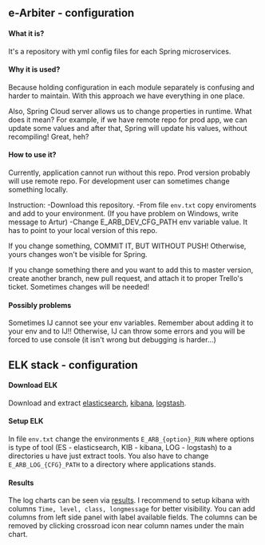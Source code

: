 ## e-Arbiter - configuration

#### What it is?
It's a repository with yml config files for each Spring microservices.

#### Why it is used?
Because holding configuration in each module separately is confusing and harder to maintain.
With this approach we have everything in one place.

Also, Spring Cloud server allows us to change properties in runtime. What does it mean? For example, if we have remote repo for prod app, we can update some values and after that, Spring will update his values, without recompiling! Great, heh?

#### How to use it?
Currently, application cannot run without this repo. Prod version probably will use remote repo.
For development user can sometimes change something locally.

Instruction:
-Download this repository.
-From file `env.txt` copy enviroments and add to your environment. (If you have problem on Windows, write message to Artur)
-Change E_ARB_DEV_CFG_PATH env variable value. It has to point to your local version of this repo.

If you change something, COMMIT IT, BUT WITHOUT PUSH! Otherwise, yours changes won't be visible for Spring.

If you change something there and you want to add this to master version, create another branch, new pull request, and attach it to proper Trello's ticket. Sometimes changes will be needed!

#### Possibly problems
Sometimes IJ cannot see your env variables. Remember about adding it to your env and to IJ!! Otherwise, IJ can throw some errors and you will be forced to use console (it isn't wrong but debugging is harder...)

## ELK stack - configuration

#### Download ELK
Download and extract [elasticsearch], [kibana], [logstash].

#### Setup ELK
In file `env.txt` change the environments `E_ARB_{option}_RUN` where options is type of tool
(ES - elasticsearch, KIB - kibana, LOG - logstash) to a directories u have just extract tools.
You also have to change `E_ARB_LOG_{CFG}_PATH` to a directory where applications stands.

#### Results
The log charts can be seen via [results].
I recommend to setup kibana with columns `Time, level, class, longmessage` for better visibility.
You can add columns from left side panel with label available fields.
The columns can be removed by clicking crossroad icon near column names under the main chart.

[elasticsearch]: <https://www.elastic.co/downloads/elasticsearch>
[kibana]: <https://www.elastic.co/downloads/kibana>
[logstash]: <https://www.elastic.co/downloads/logstash>
[results]: <http://localhost:5601>
